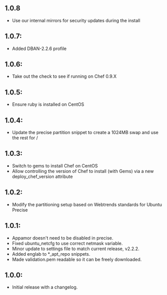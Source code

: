 ## 1.0.8
* Use our internal mirrors for security updates during the install

## 1.0.7:
* Added DBAN-2.2.6 profile

## 1.0.6:
* Take out the check to see if running on Chef 0.9.X

## 1.0.5:
* Ensure ruby is installed on CentOS

## 1.0.4:
* Update the precise partition snippet to create a 1024MB swap and use the rest for /

## 1.0.3:
* Switch to gems to install Chef on CentOS
* Allow controlling the version of Chef to install (with Gems) via a new deploy_chef_version attribute

## 1.0.2:
* Modify the partitioning setup based on Webtrends standards for Ubuntu Precise

## 1.0.1:
* Appamor doesn't need to be disabled in precise.
* Fixed ubuntu_netcfg to use correct netmask variable.
* Minor update to settings file to match current release, v2.2.2.
* Added englab to *_apt_repo snippets.
* Made validation.pem readable so it can be freely downloaded.

## 1.0.0:
* Initial release with a changelog.
